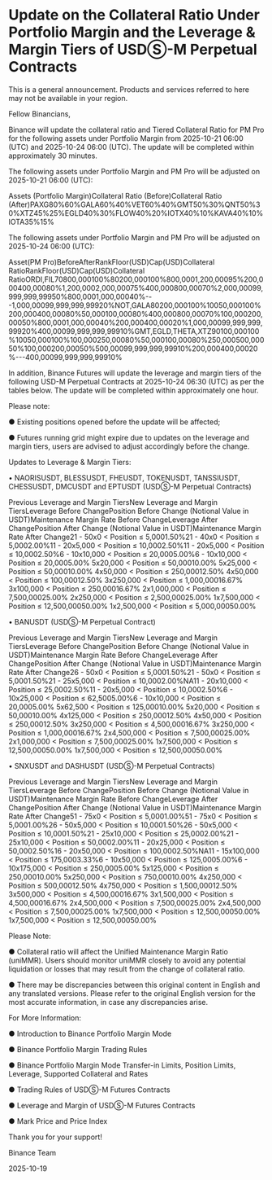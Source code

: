 # Update on the Collateral Ratio Under Portfolio Margin and the Leverage & Margin Tiers of USDⓈ-M Perpetual Contracts

This is a general announcement. Products and services referred to here may not be available in your region.

Fellow Binancians,

Binance will update the collateral ratio and Tiered Collateral Ratio for PM Pro for the following assets under Portfolio Margin from 2025-10-21 06:00 (UTC) and 2025-10-24 06:00 (UTC). The update will be completed within approximately 30 minutes.

The following assets under Portfolio Margin and PM Pro will be adjusted on 2025-10-21 06:00 (UTC):

Assets (Portfolio Margin)Collateral Ratio (Before)Collateral Ratio (After)PAXG80%60%GALA60%40%VET60%40%GMT50%30%QNT50%30%XTZ45%25%EGLD40%30%FLOW40%20%IOTX40%10%KAVA40%10%IOTA35%15%

The following assets under Portfolio Margin and PM Pro will be adjusted on 2025-10-24 06:00 (UTC):

Asset(PM Pro)BeforeAfterRankFloor(USD)Cap(USD)Collateral RatioRankFloor(USD)Cap(USD)Collateral RatioORDI,FIL70800,000100%80200,000100%800,0001,200,00095%200,000400,00080%1,200,0002,000,00075%400,000800,00070%2,000,00099,999,999,99950%800,0001,000,00040%---1,000,00099,999,999,99920%NOT,GALA80200,000100%10050,000100%200,000400,00080%50,000100,00080%400,000800,00070%100,000200,00050%800,0001,000,00040%200,000400,00020%1,000,00099,999,999,99920%400,00099,999,999,99910%GMT,EGLD,THETA,XTZ90100,000100%10050,000100%100,000250,00080%50,000100,00080%250,000500,00050%100,000200,00050%500,00099,999,999,99910%200,000400,00020%---400,00099,999,999,99910%

In addition, Binance Futures will update the leverage and margin tiers of the following USD-M Perpetual Contracts at 2025-10-24 06:30 (UTC)  as per the tables below. The update will be completed within approximately one hour.

Please note:

● Existing positions opened before the update will be affected;

● Futures running grid might expire due to updates on the leverage and margin tiers, users are advised to adjust accordingly before the change.

Updates to Leverage & Margin Tiers:

• NAORISUSDT, BLESSUSDT, FHEUSDT, TOKENUSDT, TANSSIUSDT, CHESSUSDT, DMCUSDT and  EPTUSDT  (USDⓈ-M Perpetual Contracts)

Previous Leverage and Margin TiersNew Leverage and Margin TiersLeverage Before ChangePosition Before Change (Notional Value in USDT)Maintenance Margin Rate Before ChangeLeverage After ChangePosition After Change (Notional Value in USDT)Maintenance Margin Rate After Change21 - 50x0 < Position ≤ 5,0001.50%21 - 40x0 < Position ≤ 5,0002.00%11 - 20x5,000 < Position ≤ 10,0002.50%11 - 20x5,000 < Position ≤ 10,0002.50%6 - 10x10,000 < Position ≤ 20,0005.00%6 - 10x10,000 < Position ≤ 20,0005.00% 5x20,000 < Position ≤ 50,00010.00% 5x25,000 < Position ≤ 50,00010.00% 4x50,000 < Position ≤ 250,00012.50% 4x50,000 < Position ≤ 100,00012.50% 3x250,000 < Position ≤ 1,000,00016.67% 3x100,000 < Position ≤ 250,00016.67% 2x1,000,000 < Position ≤ 7,500,00025.00% 2x250,000 < Position ≤ 2,500,00025.00% 1x7,500,000 < Position ≤ 12,500,00050.00% 1x2,500,000 < Position ≤ 5,000,00050.00%

• BANUSDT (USDⓈ-M Perpetual Contract)

Previous Leverage and Margin TiersNew Leverage and Margin TiersLeverage Before ChangePosition Before Change (Notional Value in USDT)Maintenance Margin Rate Before ChangeLeverage After ChangePosition After Change (Notional Value in USDT)Maintenance Margin Rate After Change26 - 50x0 < Position ≤ 5,0001.50%21 - 50x0 < Position ≤ 5,0001.50%21 - 25x5,000 < Position ≤ 10,0002.00%NA11 - 20x10,000 < Position ≤ 25,0002.50%11 - 20x5,000 < Position ≤ 10,0002.50%6 - 10x25,000 < Position ≤ 62,5005.00%6 - 10x10,000 < Position ≤ 20,0005.00% 5x62,500 < Position ≤ 125,00010.00% 5x20,000 < Position ≤ 50,00010.00% 4x125,000 < Position ≤ 250,00012.50% 4x50,000 < Position ≤ 250,00012.50% 3x250,000 < Position ≤ 4,500,00016.67% 3x250,000 < Position ≤ 1,000,00016.67% 2x4,500,000 < Position ≤ 7,500,00025.00% 2x1,000,000 < Position ≤ 7,500,00025.00% 1x7,500,000 < Position ≤ 12,500,00050.00% 1x7,500,000 < Position ≤ 12,500,00050.00%

• SNXUSDT and DASHUSDT (USDⓈ-M Perpetual Contracts)

Previous Leverage and Margin TiersNew Leverage and Margin TiersLeverage Before ChangePosition Before Change (Notional Value in USDT)Maintenance Margin Rate Before ChangeLeverage After ChangePosition After Change (Notional Value in USDT)Maintenance Margin Rate After Change51 - 75x0 < Position ≤ 5,0001.00%51 - 75x0 < Position ≤ 5,0001.00%26 - 50x5,000 < Position ≤ 10,0001.50%26 - 50x5,000 < Position ≤ 10,0001.50%21 - 25x10,000 < Position ≤ 25,0002.00%21 - 25x10,000 < Position ≤ 50,0002.00%11 - 20x25,000 < Position ≤ 50,0002.50%16 - 20x50,000 < Position ≤ 100,0002.50%NA11 - 15x100,000 < Position ≤ 175,0003.33%6 - 10x50,000 < Position ≤ 125,0005.00%6 - 10x175,000 < Position ≤ 250,0005.00% 5x125,000 < Position ≤ 250,00010.00% 5x250,000 < Position ≤ 750,00010.00% 4x250,000 < Position ≤ 500,00012.50% 4x750,000 < Position ≤ 1,500,00012.50% 3x500,000 < Position ≤ 4,500,00016.67% 3x1,500,000 < Position ≤ 4,500,00016.67% 2x4,500,000 < Position ≤ 7,500,00025.00% 2x4,500,000 < Position ≤ 7,500,00025.00% 1x7,500,000 < Position ≤ 12,500,00050.00% 1x7,500,000 < Position ≤ 12,500,00050.00%

Please Note:

● Collateral ratio will affect the Unified Maintenance Margin Ratio (uniMMR). Users should monitor uniMMR closely to avoid any potential liquidation or losses that may result from the change of collateral ratio.

● There may be discrepancies between this original content in English and any translated versions. Please refer to the original English version for the most accurate information, in case any discrepancies arise.

For More Information:

● Introduction to Binance Portfolio Margin Mode

● Binance Portfolio Margin Trading Rules

● Binance Portfolio Margin Mode Transfer-in Limits, Position Limits, Leverage, Supported Collateral and Rates

● Trading Rules of USDⓈ-M Futures Contracts

● Leverage and Margin of USDⓈ-M Futures Contracts

● Mark Price and Price Index

Thank you for your support!

Binance Team

2025-10-19